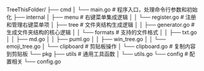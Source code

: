 TreeThisFolder/
├── cmd
│   └── main.go          # 程序入口，处理命令行参数和初始化
├── internal
│   ├── menu             # 右键菜单集成逻辑
│   │   └── register.go  # 注册和管理右键菜单项
│   ├── tree             # 文件夹结构生成逻辑
│   │   ├── generator.go # 生成文件夹结构的核心逻辑
│   │   └── formats      # 支持的文件格式
│   │       ├── txt.go
│   │       ├── md.go
│   │       ├── puml.go
│   │       ├── win_tree.go
│   │       └── emoji_tree.go
│   └── clipboard        # 剪贴板操作
│       └── clipboard.go # 复制内容到剪贴板
└── pkg
├── utils            # 通用工具函数
│   └── utils.go
└── config           # 配置相关
└── config.go
